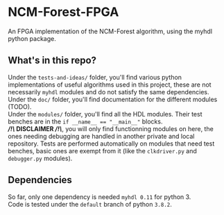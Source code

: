 # NCM-Forest-FPGA
An FPGA implementation of the NCM-Forest algorithm, using the myhdl python package.

## What's in this repo? 
Under the `tests-and-ideas/` folder, you'll find various python implementations of useful algorithms used in this project, these are not necessarily `myhdl` modules and do not satisfy the same dependencies.  
Under the `doc/` folder, you'll find documentation for the different modules (TODO).  
Under the `modules/` folder, you'll find all the HDL modules. Their test benches are in the `if __name__ == "__main__"` blocks.  
**_/!\\_ DISCLAIMER _/!\\_**, you will only find functionning modules on here, the ones needing debugging are handled in another private and local repository.
Tests are performed automatically on modules that need test benches, basic ones are exempt from it (like the `clkdriver.py` and `debugger.py` modules).

## Dependencies
So far, only one dependency is needed `myhdl 0.11` for python 3.  
Code is tested under the `default` branch of python `3.8.2`.  

